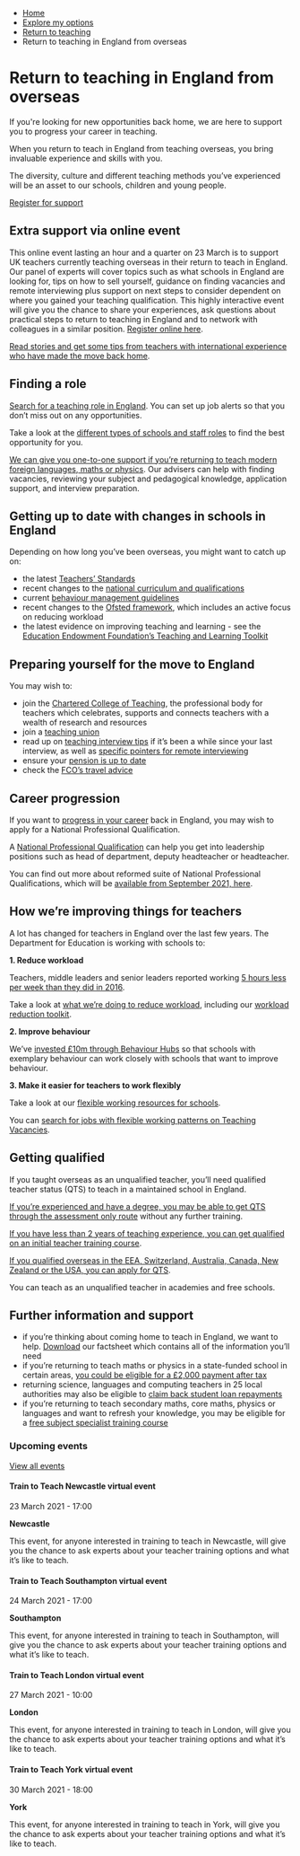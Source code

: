 *   [Home](/)
*   [Explore my options](/explore-my-options)
*   [Return to teaching](/explore-my-options/return-to-teaching)
*   Return to teaching in England from overseas

Return to teaching in England from overseas
===========================================

If you're looking for new opportunities back home, we are here to support you to progress your career in teaching. 

When you return to teach in England from teaching overseas, you bring invaluable experience and skills with you.

The diversity, culture and different teaching methods you’ve experienced will be an asset to our schools, children and young people.

[Register for support](/explore-my-options/return-to-teaching/register "Register as a returning teacher")

Extra support via online event
------------------------------

This online event lasting an hour and a quarter on 23 March is to support UK teachers currently teaching overseas in their return to teach in England. Our panel of experts will cover topics such as what schools in England are looking for, tips on how to sell yourself, guidance on finding vacancies and remote interviewing plus support on next steps to consider dependent on where you gained your teaching qualification. This highly interactive event will give you the chance to share your experiences, ask questions about practical steps to return to teaching in England and to network with colleagues in a similar position. [Register online here](https://www.eventbrite.co.uk/e/return-to-teach-in-england-information-for-uk-teachers-working-overseas-tickets-141969770405). 

[Read stories and get some tips from teachers with international experience who have made the move back home](https://getintoteaching.education.gov.uk/life-as-a-teacher/real-life-experiences/stories-about-returning-to-teaching-with-international-experience).

Finding a role
--------------

[Search for a teaching role in England](https://teaching-vacancies.service.gov.uk/). You can set up job alerts so that you don’t miss out on any opportunities. 

Take a look at the [different types of schools and staff roles](https://www.gov.uk/types-of-school) to find the best opportunity for you.

[We can give you one-to-one support if you’re returning to teach modern foreign languages, maths or physics](https://getintoteaching.education.gov.uk/explore-my-options/return-to-teaching/return-to-teaching-support-for-languages-maths-or-physics-returnees). Our advisers can help with finding vacancies, reviewing your subject and pedagogical knowledge, application support, and interview preparation.

Getting up to date with changes in schools in England
-----------------------------------------------------

Depending on how long you’ve been overseas, you might want to catch up on:

*   the latest [Teachers’ Standards](https://www.gov.uk/government/publications/teachers-standards)
*   recent changes to the [national curriculum and qualifications](https://www.gov.uk/schools-colleges-childrens-services/curriculum-qualifications)
*   current [behaviour management guidelines](https://www.gov.uk/government/publications/behaviour-and-discipline-in-schools)
*   recent changes to the [Ofsted framework](https://www.gov.uk/government/news/whats-changing-at-ofsted-in-autumn-2019), which includes an active focus on reducing workload
*   the latest evidence on improving teaching and learning - see the [Education Endowment Foundation’s Teaching and Learning Toolkit](https://educationendowmentfoundation.org.uk/evidence-summaries/teaching-learning-toolkit/) 

Preparing yourself for the move to England
------------------------------------------

You may wish to:

*   join the [Chartered College of Teaching](https://chartered.college/), the professional body for teachers which celebrates, supports and connects teachers with a wealth of research and resources
*   join a [teaching union](https://www.tes.com/jobs/careers-advice/pay-and-conditions/which-teachers-union)
*   read up on [teaching interview tips](https://www.teachertoolkit.co.uk/2019/04/04/job-interviews/) if it’s been a while since your last interview, as well as [specific pointers for remote interviewing](https://www.tes.com/news/coronavirus-10-tips-acing-remote-job-interview)
*   ensure your [pension is up to date](https://www.teacherspensions.co.uk/members/working-life/life-events/moving-abroad.aspx)
*   check the [FCO’s travel advice](https://www.gov.uk/foreign-travel-advice)

Career progression
------------------

If you want to [progress in your career](https://getintoteaching.education.gov.uk/life-as-a-teacher/real-life-experiences/career-progression-stories) back in England, you may wish to apply for a National Professional Qualification.

A [National Professional Qualification](https://www.gov.uk/government/publications/national-professional-qualifications-npqs-list-of-providers) can help you get into leadership positions such as head of department, deputy headteacher or headteacher.

You can find out more about reformed suite of National Professional Qualifications, which will be [available from September 2021, here](https://www.gov.uk/government/publications/national-professional-qualifications-npqs-reforms/national-professional-qualifications-npqs-reforms).

How we’re improving things for teachers
---------------------------------------

A lot has changed for teachers in England over the last few years. The Department for Education is working with schools to:

**1\. Reduce workload**

Teachers, middle leaders and senior leaders reported working [5 hours less per week than they did in 2016](https://assets.publishing.service.gov.uk/government/uploads/system/uploads/attachment_data/file/838433/Teacher_workload_survey_2019_brief.pdf).

Take a look at [what we’re doing to reduce workload](https://www.gov.uk/government/collections/reducing-school-workload#department-for-education-policy), including our [workload reduction toolkit](https://www.gov.uk/guidance/reducing-workload-in-your-school).

**2\. Improve behaviour**

We’ve [invested £10m through Behaviour Hubs](https://www.gov.uk/guidance/behaviour-hubs) so that schools with exemplary behaviour can work closely with schools that want to improve behaviour.

**3\. Make it easier for teachers to work flexibly**

Take a look at our [flexible working resources for schools](https://www.gov.uk/government/collections/flexible-working-resources-for-teachers-and-schools).

You can [search for jobs with flexible working patterns on Teaching Vacancies](https://teaching-vacancies.service.gov.uk/).

Getting qualified
-----------------

If you taught overseas as an unqualified teacher, you’ll need qualified teacher status (QTS) to teach in a maintained school in England.

[If you’re experienced and have a degree, you may be able to get QTS through the assessment only route](https://getintoteaching.education.gov.uk/explore-my-options/teacher-training-routes/specialist-training-options/assessment-only) without any further training. 

[If you have less than 2 years of teaching experience, you can get qualified on an initial teacher training course](https://getintoteaching.education.gov.uk/explore-my-options/postgraduate-teacher-training-courses/teacher-training-courses). 

[If you qualified overseas in the EEA, Switzerland, Australia, Canada, New Zealand or the USA, you can apply for QTS](https://www.gov.uk/guidance/qualified-teacher-status-qts#teachers-qualified-in-australia-canada-new-zealand-and-the-usa).

You can teach as an unqualified teacher in academies and free schools.

Further information and support
-------------------------------

*   if you’re thinking about coming home to teach in England, we want to help. [Download](https://drive.google.com/uc?export=download&id=1AABcvYIYhRTYQLKh7h_fMxRGoV15e3JC) our factsheet which contains all of the information you’ll need
*   if you’re returning to teach maths or physics in a state-funded school in certain areas, [you could be eligible for a £2,000 payment after tax](https://www.gov.uk/government/publications/additional-payments-for-teaching-eligibility-and-payment-details/claim-a-payment-for-teaching-maths-or-physics-eligibility-and-payment-details) 
*   returning science, languages and computing teachers in 25 local authorities may also be eligible to [claim back student loan repayments](https://www.gov.uk/government/publications/additional-payments-for-teaching-eligibility-and-payment-details/teachers-claim-back-your-student-loan-repayments-eligibility-and-payment-details)
*   if you’re returning to teach secondary maths, core maths, physics or languages and want to refresh your knowledge, you may be eligible for a [free subject specialist training course](https://www.gov.uk/guidance/teacher-subject-specialism-training-courses)

### Upcoming events

[View all events](/teaching-events)

[](/teaching-events/train-to-teach-events/train-to-teach-newcastle-virtual-event-230321)

#### Train to Teach Newcastle virtual event

23 March 2021 - 17:00

**Newcastle**

This event, for anyone interested in training to teach in Newcastle, will give you the chance to ask experts about your teacher training options and what it’s like to teach.

[](/teaching-events/train-to-teach-events/train-to-teach-southampton-virtual-event-240321)

#### Train to Teach Southampton virtual event

24 March 2021 - 17:00

**Southampton**

This event, for anyone interested in training to teach in Southampton, will give you the chance to ask experts about your teacher training options and what it’s like to teach.

[](/teaching-events/train-to-teach-events/train-to-teach-london-virtual-event-270321)

#### Train to Teach London virtual event

27 March 2021 - 10:00

**London**

This event, for anyone interested in training to teach in London, will give you the chance to ask experts about your teacher training options and what it’s like to teach.

[](/teaching-events/train-to-teach-events/train-to-teach-york-virtual-event-300321)

#### Train to Teach York virtual event

30 March 2021 - 18:00

**York**

This event, for anyone interested in training to teach in York, will give you the chance to ask experts about your teacher training options and what it’s like to teach.